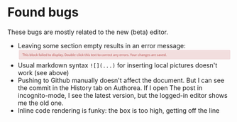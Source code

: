 # Found bugs

These bugs are mostly related to the new (beta) editor.

- Leaving some section empty results in an error message:  
  ![](figures/empty-paragraph-bug.png)  
- Usual markdown syntax `![](...)` for inserting local pictures doesn't work (see above)
- Pushing to Github manually doesn't affect the document. But I can see the commit in the History tab on Authorea. If I open The post in incognito-mode, I see the latest version, but the logged-in editor shows me the old one.
- Inline code rendering is funky: the box is too high, getting off the line
